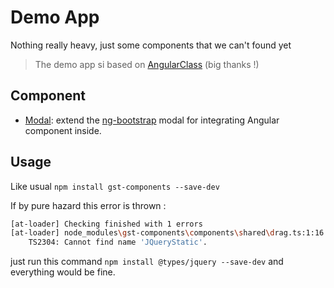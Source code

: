 # Demo App

Nothing really heavy, just some components that we can't found yet

> The demo app si based on [AngularClass](https://github.com/AngularClass/angular2-webpack-starter) (big thanks !)

## Component

 * [Modal](Components/modal/README.md): extend the [ng-bootstrap](https://github.com/ng-bootstrap/ng-bootstrap) modal for integrating Angular component inside.

## Usage

Like usual `npm install gst-components --save-dev`

If by pure hazard this error is thrown :

```bash
[at-loader] Checking finished with 1 errors
[at-loader] node_modules\gst-components\components\shared\drag.ts:1:16
    TS2304: Cannot find name 'JQueryStatic'.
```

just run this command `npm install @types/jquery --save-dev` and everything would be fine.
